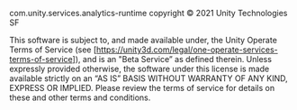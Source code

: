 com.unity.services.analytics-runtime copyright © 2021 Unity Technologies SF

This software is subject to, and made available under, the Unity Operate Terms of Service (see [https://unity3d.com/legal/one-operate-services-terms-of-service]), and is an "Beta Service” as defined therein. Unless expressly provided otherwise, the software under this license is made available strictly on an “AS IS” BASIS WITHOUT WARRANTY OF ANY KIND, EXPRESS OR IMPLIED. Please review the terms of service for details on these and other terms and conditions.
